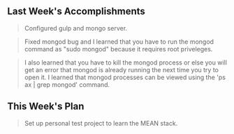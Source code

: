 ## Last Week's Accomplishments

> Configured gulp and mongo server.

> Fixed mongod bug and I learned that you have to run
the mongod command as "sudo mongod" because it requires 
root priveleges. 

> I also learned that you have to kill the mongod process
or else you will get an error that mongod is already running
the next time you try to open it. I learned that mongod processes
can be viewed using the 'ps ax | grep mongod' command.

## This Week's Plan

> Set up personal test project to learn the MEAN stack.


